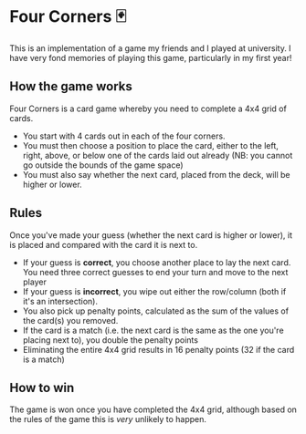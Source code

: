 # Four Corners 🃏
This is an implementation of a game my friends and I played at university. I have very fond memories of playing this game, particularly in my first year!

## How the game works
Four Corners is a card game whereby you need to complete a 4x4 grid of cards.
- You start with 4 cards out in each of the four corners.
- You must then choose a position to place the card, either to the left, right, above, or below one of the cards laid out already (NB: you cannot go outside the bounds of the game space)
- You must also say whether the next card, placed from the deck, will be higher or lower.

## Rules
Once you've made your guess (whether the next card is higher or lower), it is placed and compared with the card it is next to.
- If your guess is **correct**, you choose another place to lay the next card. You need three correct guesses to end your turn and move to the next player
- If your guess is **incorrect**, you wipe out either the row/column (both if it's an intersection).
- You also pick up penalty points, calculated as the sum of the values of the card(s) you removed.
- If the card is a match (i.e. the next card is the same as the one you're placing next to), you double the penalty points
- Eliminating the entire 4x4 grid results in 16 penalty points (32 if the card is a match)

## How to win
The game is won once you have completed the 4x4 grid, although based on the rules of the game this is _very_ unlikely to happen.
